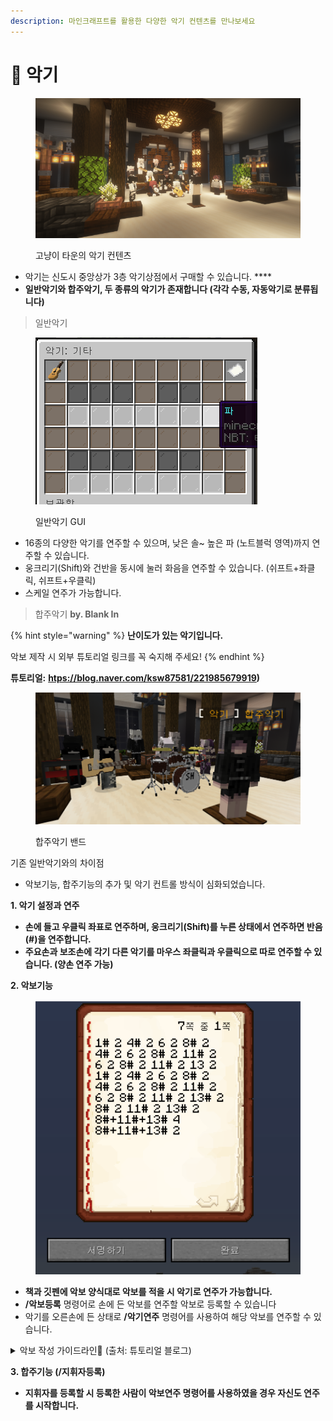 ```yaml
---
description: 마인크래프트를 활용한 다양한 악기 컨텐츠를 만나보세요
---
```


# 🎷 악기

<figure><img src="../../.gitbook/assets/2022-08-31_17.25.17.png" alt=""><figcaption><p>고냥이 타운의 악기 컨텐츠</p></figcaption></figure>

* 악기는 신도시 중앙상가 3층 악기상점에서 구매할 수 있습니다. ****&#x20;
* **일반악기와 합주악기, 두 종류의 악기가 존재합니다 (각각 수동, 자동악기로 분류됩니다)**

> 일반악기

<figure><img src="../../.gitbook/assets/image (3).png" alt=""><figcaption><p>일반악기 GUI</p></figcaption></figure>

* 16종의 다양한 악기를 연주할 수 있으며, 낮은 솔\~ 높은 파 (노트블럭 영역)까지 연주할 수 있습니다.
* 웅크리기(Shift)와 건반을 동시에 눌러 화음을 연주할 수 있습니다. (쉬프트+좌클릭, 쉬프트+우클릭)
* 스케일 연주가 가능합니다.



> 합주악기  **by. Blank In**

{% hint style="warning" %}
**난이도가 있는 악기입니다.**

악보 제작 시 외부 튜토리얼 링크를 꼭 숙지해 주세요!
{% endhint %}

**튜토리얼:** [**htps://blog.naver.com/ksw87581/221985679919**](https://blog.naver.com/ksw87581/221985679919)**)**

<figure><img src="../../.gitbook/assets/unknown (2).png" alt=""><figcaption><p>합주악기 밴드</p></figcaption></figure>

기존 일반악기와의 차이점

* 악보기능, 합주기능의 추가 및 악기 컨트롤 방식이 심화되었습니다.&#x20;

**1. 악기 설정과 연주**

* **손에 들고 우클릭 좌표로 연주하며, 웅크리기(Shift)를 누른 상태에서 연주하면 반음(#)을 연주합니다.**
* **주요손과 보조손에 각기 다른 악기를 마우스 좌클릭과 우클릭으로 따로 연주할 수 있습니다. (양손 연주 가능)**

**2. 악보기능**&#x20;

<figure><img src="../../.gitbook/assets/image (23).png" alt=""><figcaption></figcaption></figure>

* **책과 깃펜에 악보 양식대로 악보를 적을 시 악기로 연주가 가능합니다.**&#x20;
* **/악보등록** 명령어로 손에 든 악보를 연주할 악보로 등록할 수 있습니다
* 악기를 오른손에 든 상태로 **/악기연주** 명령어를 사용하여  해당 악보를 연주할 수 있습니다.

<details>

<summary>악보 작성 가이드라인🎼 (출처: 튜토리얼 블로그)</summary>

🎼 악보는 **책과 깃펜**에 적혀있는 내용과 **이름이 쓰인 책**의 내용을 인식합니다.

🎼 만약 **양식이 올바르지 않을 시** 악보 연주 중에 **오류를 띄우며 연주를 중단**합니다.

🎼악보는 오직 **숫자(0\~14), 띄어쓰기, 줄바꿈, #, -, +,C ,F** 만 인식할 수 있습니다 그 외의 **다른 문자를 입력할 시** 연주 중에 **오류를 띄우며 연주가 중단**됩니다.

​🎼 **음은 0\~14까지** 있으며 계이름은 악기를 들고 연주하면 나오는 계이름과 똑같습니다.  ( 4 - 도 | 5 - 레 | 6 - 미 )

🎼 음을 적은 후 4#과같이 #을 **추가로 적으면 반음**을 연주하게 됩니다 반음이 없는 음은 기존의 음을 연주합니다.  ( 4# - 도# | 5# - 레# | 6# - 미 )

🎼 **-** 는 쉼표입니다. 입력시 **아무음도 연주하지 않고** 그 후에 적은 길이만큼 시간이 지난 후 다음 음으로 넘어갑니다.\


🎼 음을 입력한 후에 **+** 를 입력할시 **추가적으로 다른 음**을 적을 수 있습니다.

만약 0+5+7#를 입력한다면 연주를 할때 **세 음을 동시**에 연주합니다.

이 기능을 활용해 만약 5+5+5를 입력한다면 **연주의 크기**를 키울 수 있습니다.\


🎼 **음들이 먼저 입력**되고 그 **뒤에 반드시 길이**가 따라와야 합니다.\


🎼다음 숫자로 넘어갈 때 **띄어쓰기 혹은 줄바꿈을 2회 이상 할 시 오류**가 납니다.

다음 숫자로 넘어갈 때는 반드시 띄어쓰기 혹은 줄바꿈을 1회만 입력해 주세요.

**예시 1 ┐** **아래와 같이 입력 시 오류 발생**

**4 4**(띄어쓰기가 2회)

**44**(띄어쓰기를 하지 않음)

​

🎼 길이는 **1당 0.05초**이고 **20을 입력 시 1초**입니다.

4 20이라고 악보에 적은 후 연주할 시 4(도)를 연주 후 1초 후에 다음으로 연주할 음으로 넘어가게 됩니다.

​

🎼 음에 **F**를 입력할 시 해당 음을 연주할때 양손의 아이템을 바꿉니다.

**4 2 5F 2** 를 악보에 적으면 도를 연주한 후 양손의 아이템을 바꾸어 레를 연주합니다.

​

🎼 음에 **C숫자**를 입력할 시 해당 음을 연주할때 숫자에 해당하는 슬롯으로 이동합니다.

**4 2 5C2 2** 를 악보에 적으면 도를 연주한 후 2번 슬롯으로 이동해 레를 연주합니다.

​

**예시 2 ┐ 아래와 같이 입력 할 시 정상 작동**

**4 4 4# 4**

**8 60**

**8 4**

도(4) 연주 후 4틱(0.2초)이 지나고 도#(4#) 연주 후 4틱(0.2초)이 지나고

솔(8) 연주 후 60틱(3초)이 지나고 솔(8) 연주 후 4틱(0.2초)이 지난 후 연주가 종료됩니다.

</details>

**3. 합주기능 (/지휘자등록)**

* **지휘자를 등록할 시 등록한 사람이 악보연주 명령어를 사용하였을 경우 자신도 연주를 시작합니다.**
